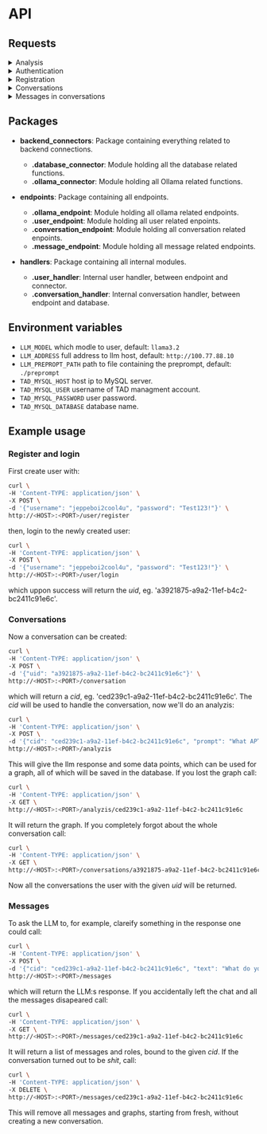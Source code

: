 # API

## Requests

<details>

<summary>Analysis</summary>

### POST

sends a question to the llm and gives the llm response as a response.

    http://<HOST>:<PORT>/analyzis

#### Request body

```json
{
    "prompt": "<PROMPT>",
    "cid": "<CONVERSATION_ID"
}
```

#### Response body

```json
{
	"response": "<LLM_RESPONSE>",
	"mesage": "<RESONSE_MESSAGE>",
	"data_points": {
		"ENTRY_2": "<FLOAT>",
		"ENRTY_1": "<FLOAT>"
	}
}
```

#### Failed

```json
{
    "mesage": "<RESONSE_MESSAGE>"
} 
```

### GET

Get graph from previous analyzis call.

    http://<HOST>:<PORT>/analyzis/<CONVERSATION_ID>

#### Response body

```json
{
	"mesage": "<RESONSE_MESSAGE>",
	"data_points": {
		"ENTRY_2": "<FLOAT>",
		"ENRTY_1": "<FLOAT>"
	}
}
```

#### Failed

```json
{
    "mesage": "<RESONSE_MESSAGE>"
} 
```

</details>
<details>

<summary>Authentication</summary>

### POST

Signs the user in and returns their UID.

    http://<HOST>:<PORT>/user/login

#### Request body

```json
{
    "username": "<username>",
    "password": "<password>"
}
```

#### Response body

```json
{
    "mesage": "<RESONSE_MESSAGE>",
    "uid": "<user id>"
}
```

#### Failed

```json
{
    "mesage": "<RESONSE_MESSAGE>"
}
```


</details>
<details>

<summary>Registration</summary>

### POST

Registers a new user.

    http://<HOST>:<PORT>/user/register

#### Request body

```json
{
    "username": "<username>",
    "password": "<password>"
}
```

#### Response body

```json
{
    "mesage": "<RESONSE_MESSAGE>"
}
```

#### Failed

No error implemented.

</details>

<details>

<summary>Conversations</summary>

### POST

Create a new conversation.

    http://<HOST>:<PORT>/conversations

#### Request body

```json
{
    "uid": "<USER_ID>",
    "title": "TITLE"
}
```

#### Response body

```json
{
    "mesage": "<RESONSE_MESSAGE>"
    "cid": "<CONVERSATION_ID>"
}
```

#### Failed

```json
{
    "mesage": "<ERROR_MESSAGE>"
}
```

### GET

Get all user conversations.

    http://<HOST>:<PORT>/conversation/<USER_ID>

#### Response body

```json
{
    "mesage": "<RESONSE_MESSAGE>"
    "conversations": {
        "<CONVERSATION_ID_1>": "<CONVERSATION_TITLE_1>",
        "<CONVERSATION_ID_2>": "<CONVERSATION_TITLE_2>"
    }
}
```

#### Failed

```json
{
    "mesage": "<ERROR_MESSAGE>"
}
```

</details>

<details>

<summary>Messages in conversations</summary>

Adds a message to an already existing conversation.

### POST

    http://<HOST>:<PORT>/messages

#### Request body

```json
{
    "cid": "<CONVERSATION_ID>",
    "text": "<TEXT>"
}
```

#### Response body

```json
{
    "mesage": "success",
    "response": "<LLM_RESPONSE>"
}
```

#### Failed

```json
{
    "mesage": "<ERROR_MESSAGE>"
}
```

### GET

Get all messages for a conversation.

    http://<HOST>:<PORT>/messages/<CONVERSATION_ID>

#### Response body

```json
{
    "mesage": "success",
    "data_points": {
		"ENTRY_2": "<FLOAT>",
		"ENRTY_1": "<FLOAT>"
	}
    "conversation_history": [
        {
            "role": "<SENDER_ROLE_1>",
            "text": "<MESSAGE_TEXT_1>"
        },
        {
            "role": "<SENDER_ROLE_2>",
            "text": "<MESSAGE_TEXT_2>"
        }
    ]
}
```

#### Failed

```json
{
    "mesage": "<ERROR_MESSAGE>"
}
```

### DELETE

Removes all messages and the graph for a conversation.

    http://<HOST>:<PORT>/messages/<CONVERSATION_ID>

#### Response body

```json
{
    "mesage": "success"
}
```

#### Failed

```json
{
    "mesage": "<ERROR_MESSAGE>"
}
```

</details>

## Packages

- **backend_connectors**: Package containing everything related to backend connections.
    - **.database_connector**: Module holding all the database related functions.
    - **.ollama_connector**: Module holding all Ollama related functions.

- **endpoints**: Package containing all endpoints.
    - **.ollama_endpoint**: Module holding all ollama related endpoints.
    - **.user_endpoint**: Module holding all user related enpoints.
    - **.conversation_endpoint**: Module holding all conversation related enpoints.
    - **.message_endpoint**: Module holding all message related endpoints.

- **handlers**: Package containing all internal modules.
    - **.user_handler**: Internal user handler, between endpoint and connector.
    - **.conversation_handler**: Internal conversation handler, between endpoint and database.
 
## Environment variables

- `LLM_MODEL` which modle to user, default: `llama3.2`
- `LLM_ADDRESS` full address to llm host, default: `http://100.77.88.10`
- `LLM_PREPROPT_PATH` path to file containing the preprompt, default: `./preprompt`
- `TAD_MYSQL_HOST` host ip to MySQL server.
- `TAD_MYSQL_USER` username of TAD managment account.
- `TAD_MYSQL_PASSWORD` user password.
- `TAD_MYSQL_DATABASE` database name.

## Example usage

### Register and login

First create user with:

``` bash
curl \
-H 'Content-TYPE: application/json' \
-X POST \
-d '{"username": "jeppeboi2cool4u", "password": "Test123!"}' \
http://<HOST>:<PORT>/user/register
```

then, login to the newly created user:

``` bash
curl \
-H 'Content-TYPE: application/json' \
-X POST \
-d '{"username": "jeppeboi2cool4u", "password": "Test123!"}' \
http://<HOST>:<PORT>/user/login
```

which uppon success will return the *uid*, eg. 'a3921875-a9a2-11ef-b4c2-bc2411c91e6c'.

### Conversations

Now a conversation can be created:

``` bash
curl \
-H 'Content-TYPE: application/json' \
-X POST \
-d '{"uid": "a3921875-a9a2-11ef-b4c2-bc2411c91e6c"}' \
http://<HOST>:<PORT>/conversation
```

which will return a *cid*, eg. 'ced239c1-a9a2-11ef-b4c2-bc2411c91e6c'. The *cid* will be used to handle the conversation, now we'll do an analyzis:

``` bash
curl \
-H 'Content-TYPE: application/json' \
-X POST \
-d '{"cid": "ced239c1-a9a2-11ef-b4c2-bc2411c91e6c", "prompt": "What APT is could be responsible for an attack that includes: Adversaries may encrypt data on target systems or on large numbers of systems in a network to interrupt availability to system and network resources."}' \
http://<HOST>:<PORT>/analyzis
```

This will give the llm response and some data points, which can be used for a graph, all of which will be saved in the database. If you lost the graph call:

``` bash
curl \
-H 'Content-TYPE: application/json' \
-X GET \
http://<HOST>:<PORT>/analyzis/ced239c1-a9a2-11ef-b4c2-bc2411c91e6c
```

It will return the graph. If you completely forgot about the whole conversation call:

``` bash
curl \
-H 'Content-TYPE: application/json' \
-X GET \
http://<HOST>:<PORT>/conversations/a3921875-a9a2-11ef-b4c2-bc2411c91e6c
```

Now all the conversations the user with the given *uid* will be returned.

### Messages

To ask the LLM to, for example, clareify something in the response one could call:

``` bash
curl \
-H 'Content-TYPE: application/json' \
-X POST \
-d '{"cid": "ced239c1-a9a2-11ef-b4c2-bc2411c91e6c", "text": "What do you mean?"}' \
http://<HOST>:<PORT>/messages
```

which will return the LLM:s response. If you accidentally left the chat and all the messages disapeared call:

``` bash
curl \
-H 'Content-TYPE: application/json' \
-X GET \
http://<HOST>:<PORT>/messages/ced239c1-a9a2-11ef-b4c2-bc2411c91e6c
```

It will return a list of messages and roles, bound to the given *cid*. If the conversation turned out to be *shit*, call:

``` bash
curl \
-H 'Content-TYPE: application/json' \
-X DELETE \
http://<HOST>:<PORT>/messages/ced239c1-a9a2-11ef-b4c2-bc2411c91e6c
```

This will remove all messages and graphs, starting from fresh, without creating a new conversation.
